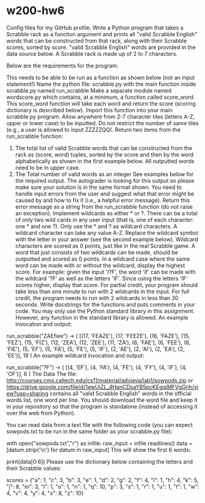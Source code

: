# w200-hw6
Config files for my GitHub profile.
Write a Python program that takes a Scrabble rack as a function argument and prints all "valid Scrabble English" words that can be constructed from that rack, along with their Scrabble scores, sorted by score. "valid Scrabble English" words are provided in the data source below. A Scrabble rack is made up of 2 to 7 characters.

Below are the requirements for the program:

This needs to be able to be run as a function as shown below (not an input statement!)
Name the python file: scrabble.py with the main function inside scrabble.py named run_scrabble
Make a separate module named wordscore.py which contains, at a minimum, a function called score_word. This score_word function will take each word and return the score (scoring dictionary is described below). Import this function into your main scrabble.py program.
Allow anywhere from 2-7 character tiles (letters A-Z, upper or lower case) to be inputted.
Do not restrict the number of same tiles (e.g., a user is allowed to input ZZZZZQQ).
Return two items from the run_scrabble function:
1) The total list of valid Scrabble words that can be constructed from the rack as (score, word) tuples, sorted by the score and then by the word alphabetically as shown in the first example below. All outputted words need to be in upper case.
2) The Total number of valid words as an integer
See examples below for the required output. The autograder is looking for this output so please make sure your solution is in the same format shown.
You need to handle input errors from the user and suggest what that error might be caused by and how to fix it (i.e., a helpful error message). Return this error message as a string from the run_scrabble function (do not raise an exception).
Implement wildcards as either * or ?. There can be a total of only two wild cards in any user input (that is, one of each character: one * and one ?). Only use the * and ? as wildcard characters. A wildcard character can take any value A-Z. Replace the wildcard symbol with the letter in your answer (see the second example below).
Wildcard characters are scored as 0 points, just like in the real Scrabble game. A word that just consists of two wildcards can be made, should be outputted and scored as 0 points.
In a wildcard case where the same word can be made with or without the wildcard, display the highest score. For example: given the input 'I?F', the word 'if' can be made with the wildcard '?F' as well as the letters 'IF'. Since using the letters 'IF' scores higher, display that score.
For partial credit, your program should take less than one minute to run with 2 wildcards in the input. For full credit, the program needs to run with 2 wildcards in less than 30 seconds.
Write docstrings for the functions and puts comments in your code.
You may only use the Python standard library in this assignment. However, any function in the standard library is allowed.
An example invocation and output:

run_scrabble("ZAEfiee") -> (
[(17, 'FEAZE'),
(17, 'FEEZE'),
(16, 'FAZE'),
(15, 'FEZ'),
(15, 'FIZ'),
(12, 'ZEA'),
(12, 'ZEE'),
(11, 'ZA'),
(6, 'FAE'),
(6, 'FEE'),
(6, 'FIE'),
(5, 'EF'),
(5, 'FA'),
(5, 'FE'),
(5, 'IF'),
(2, 'AE'),
(2, 'AI'),
(2, 'EA'),
(2, 'EE')], 
19
)
An example wildcard invocation and output:

run_scrabble("?F") -> (
[(4, 'EF'),
(4, 'FA'),
(4, 'FE'),
(4, 'FY'),
(4, 'IF'),
(4, 'OF')],
6
)
The Data
The file: http://courses.cms.caltech.edu/cs11/material/advjava/lab1/sowpods.zip or https://drive.google.com/file/d/1ewUiZL_4HanCDsaYB5pcKEgqjMFVgGnh/view?usp=sharing contains all "valid Scrabble English" words in the official words list, one word per line. You should download the word file and keep it in your repository so that the program is standalone (instead of accessing it over the web from Python).

You can read data from a text file with the following code (you can expect sowpods.txt to be run in the same folder as your scrabble.py file):

with open("sowpods.txt","r") as infile:
    raw_input = infile.readlines()
    data = [datum.strip('\n') for datum in raw_input]
This will show the first 6 words:

print(data[0:6])
Please use the dictionary below containing the letters and their Scrabble values:

scores = {"a": 1, "c": 3, "b": 3, "e": 1, "d": 2, "g": 2,
         "f": 4, "i": 1, "h": 4, "k": 5, "j": 8, "m": 3,
         "l": 1, "o": 1, "n": 1, "q": 10, "p": 3, "s": 1,
         "r": 1, "u": 1, "t": 1, "w": 4, "v": 4, "y": 4,
         "x": 8, "z": 10}

